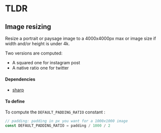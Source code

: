 # TLDR

## Image resizing

Resize a portrait or paysage image to a 4000x4000px max or image size if width and/or height is under 4k.

Two versions are computed:

- A squared one for instagram post
- A native ratio one for twitter

#### Dependencies

- [sharp](https://github.com/lovell/sharp)

#### To define

To compute the `DEFAULT_PADDING_RATIO` constant :

```js
// padding: padding in px you want for a 1000x1000 image
const DEFAULT_PADDING_RATIO = padding / 1000 / 2
```
